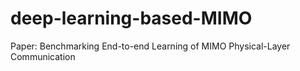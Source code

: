 # deep-learning-based-MIMO
Paper: 
Benchmarking End-to-end Learning of MIMO Physical-Layer Communication 
